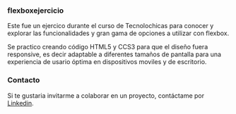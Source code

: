 ### flexboxejercicio
Este fue un ejercico durante el curso de Tecnolochicas para conocer y explorar las funcionalidades y gran gama de opciones a utilizar con flexbox.

Se practico creando código HTML5 y CCS3 para que el diseño fuera  responsive, es decir  adaptable a diferentes tamaños de pantalla para una experiencia de usario óptima en dispositivos moviles y de escritorio.


### Contacto

Si te gustaria invitarme a colaborar en un proyecto, contáctame por [Linkedin](https://www.linkedin.com/in/karla-navarro-3993a8123/).

